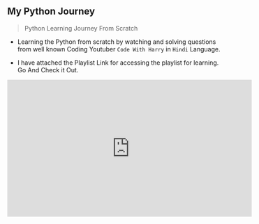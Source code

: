 ## <b>My Python Journey</b>
> Python Learning Journey From Scratch 

- Learning the Python from scratch by watching and solving questions from well known Coding Youtuber `Code With Harry` in `Hindi` Language.

- I have attached the Playlist Link for accessing the playlist for learning. Go And Check it Out.

<center><iframe width="560" height="315" src="https://www.youtube.com/embed/videoseries?si=kwD5PT37troKz_cG&amp;list=PLu0W_9lII9agwh1XjRt242xIpHhPT2llg" title="YouTube video player" frameborder="0" allow="accelerometer; autoplay; clipboard-write; encrypted-media; gyroscope; picture-in-picture; web-share" referrerpolicy="strict-origin-when-cross-origin" allowfullscreen></iframe></center>
